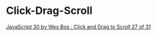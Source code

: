 # Click-Drag-Scroll
[JavaScript 30 by Wes Bos : Click and Drag to Scroll 27 of 31](https://javascript30.com/account/access/584ac1ea2bbda1242c691039/view/c4dc292672)
